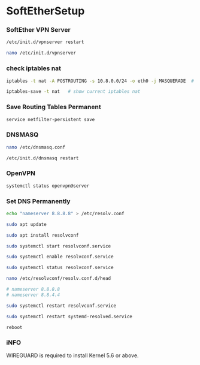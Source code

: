 # SoftEtherSetup

### SoftEther VPN Server
```sh
/etc/init.d/vpnserver restart
```
```sh
nano /etc/init.d/vpnserver
```

### check iptables nat 

```sh
iptables -t nat -A POSTROUTING -s 10.8.0.0/24 -o eth0 -j MASQUERADE  # route all clients with ip 10.8.0.x into eth0 network
```

```sh
iptables-save -t nat   # show current iptables nat
```

### Save Routing Tables Permanent
```sh
service netfilter-persistent save
```

### DNSMASQ

```sh
nano /etc/dnsmasq.conf
```
```sh
/etc/init.d/dnsmasq restart
```

### OpenVPN

```sh
systemctl status openvpn@server

```

### Set DNS Permanently

```sh
echo "nameserver 8.8.8.8" > /etc/resolv.conf

sudo apt update

sudo apt install resolvconf

sudo systemctl start resolvconf.service

sudo systemctl enable resolvconf.service

sudo systemctl status resolvconf.service

nano /etc/resolvconf/resolv.conf.d/head

# nameserver 8.8.8.8 
# nameserver 8.8.4.4

sudo systemctl restart resolvconf.service

sudo systemctl restart systemd-resolved.service
```

```
reboot
```



### iNFO

WIREGUARD is required to install Kernel 5.6 or above.
